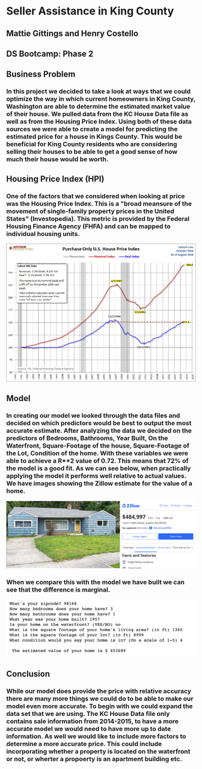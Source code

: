 # Seller Assistance in King County
## Mattie Gittings and Henry Costello 
## DS Bootcamp: Phase 2


## Business Problem 
### In this project we decided to take a look at ways that we could optimize the way in which current homeowners in King County, Washington are able to determine the estimated market value of their house. We pulled data from the KC House Data file as well as from the Housing Price Index. Using both of these data sources we were able to create a model for predicting the estimated price for a house in Kings County. This would be beneficial for King County residents who are considering selling their houses to be able to get a good sense of how much their house would be worth. 



## Housing Price Index (HPI) 
### One of the factors that we considered when looking at price was the Housing Price Index. This is a "broad meansure of the movement of single-family property prices in the United States" (Investopedia). This metric is provided by the Federal Housing Finance Agency (FHFA) and can be mapped to individual housing units. 

![alt text](https://github.com/hgcostello/Phase2-Project/blob/MattieGittings_Work/7b89d8d5e15e7d4a58c60a4f8e8d08ef.png)

## Model 
### In creating our model we looked through the data files and decided on which predictors would be best to output the most accurate estimate. After analyzing the data we decided on the predictors of Bedrooms, Bathrooms, Year Built, On the Waterfront, Square-Footage of the house, Square-Footage of the Lot, Condition of the home. With these variables we were able to achieve a R**2 value of 0.72. This means that 72% of the model is a good fit. As we can see below, when practically applying the model it performs well relative to actual values. We have images showing the Zillow estimate for the value of a home. 

![alt text](https://github.com/hgcostello/Phase2-Project/blob/MattieGittings_Work/Screen%20Shot%202022-04-01%20at%2012.49.44%20PM.png)
### When we compare this with the model we have built we can see that the difference is marginal. 

![alt text](https://github.com/hgcostello/Phase2-Project/blob/MattieGittings_Work/Screen%20Shot%202022-04-01%20at%2012.38.42.jpeg)
## Conclusion 
 ### While our model does provide the price with relative accuracy there are many more things we could do to be able to make our model even more accurate.  To begin with we could expand the data set that we are using. The KC House Data file only contains sale information from 2014-2015, to have a more accurate model we would need to have more up to date information. As well we would like to include more factors to determine a more accurate price. This could include incorporating whether a property is located on the waterfront or not, or wherter a propoerty is an apartment building etc. 
